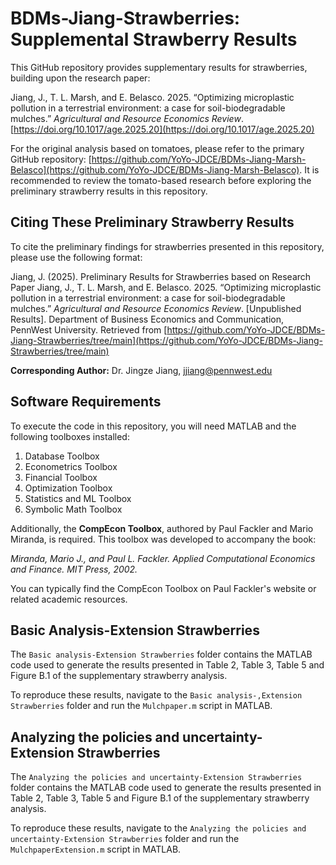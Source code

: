 # BDMs-Jiang-Strawberries: Supplemental Strawberry Results

This GitHub repository provides supplementary results for strawberries, building upon the research paper:

Jiang, J., T. L. Marsh, and E. Belasco. 2025. “Optimizing microplastic pollution in a terrestrial environment: a case for soil-biodegradable mulches.” *Agricultural and Resource Economics Review*. [https://doi.org/10.1017/age.2025.20](https://doi.org/10.1017/age.2025.20)

For the original analysis based on tomatoes, please refer to the primary GitHub repository: [https://github.com/YoYo-JDCE/BDMs-Jiang-Marsh-Belasco](https://github.com/YoYo-JDCE/BDMs-Jiang-Marsh-Belasco). It is recommended to review the tomato-based research before exploring the preliminary strawberry results in this repository.

## Citing These Preliminary Strawberry Results

To cite the preliminary findings for strawberries presented in this repository, please use the following format:

Jiang, J. (2025). Preliminary Results for Strawberries based on Research Paper Jiang, J., T. L. Marsh, and E. Belasco. 2025. “Optimizing microplastic pollution in a terrestrial environment: a case for soil-biodegradable mulches.” *Agricultural and Resource Economics Review*. [Unpublished Results]. Department of Business Economics and Communication, PennWest University. Retrieved from [https://github.com/YoYo-JDCE/BDMs-Jiang-Strawberries/tree/main](https://github.com/YoYo-JDCE/BDMs-Jiang-Strawberries/tree/main)

**Corresponding Author:** Dr. Jingze Jiang, jjiang@pennwest.edu

## Software Requirements

To execute the code in this repository, you will need MATLAB and the following toolboxes installed:

1.  Database Toolbox
2.  Econometrics Toolbox
3.  Financial Toolbox
4.  Optimization Toolbox
5.  Statistics and ML Toolbox
6.  Symbolic Math Toolbox

Additionally, the **CompEcon Toolbox**, authored by Paul Fackler and Mario Miranda, is required. This toolbox was developed to accompany the book:

*Miranda, Mario J., and Paul L. Fackler. Applied Computational Economics and Finance. MIT Press, 2002.*

You can typically find the CompEcon Toolbox on Paul Fackler's website or related academic resources.

## Basic Analysis-Extension Strawberries 

The `Basic analysis-Extension Strawberries` folder contains the MATLAB code used to generate the results presented in Table 2, Table 3, Table 5 and Figure B.1 of the supplementary strawberry analysis.

To reproduce these results, navigate to the `Basic analysis-,Extension Strawberries` folder and run the `Mulchpaper.m` script in MATLAB.

## Analyzing the policies and uncertainty-Extension Strawberries

The `Analyzing the policies and uncertainty-Extension Strawberries` folder contains the MATLAB code used to generate the results presented in Table 2, Table 3, Table 5 and Figure B.1 of the supplementary strawberry analysis.

To reproduce these results, navigate to the `Analyzing the policies and uncertainty-Extension Strawberries` folder and run the `MulchpaperExtension.m` script in MATLAB.

